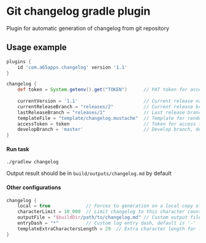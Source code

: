 # Git changelog gradle plugin
Plugin for automatic generation of changelog from git repository

## Usage example

```groovy
plugins {
    id 'com.a65apps.changelog' version '1.1'
}

changelog {
    def token = System.getenv().get("TOKEN")      // PAT token for access to a Git repository if repository is private
    
    currentVersion = '1.1'                        // Current release name, default is 'Unreleased'
    currentReleaseBranch = "releases/2"           // Current release branch, required field
    lastReleaseBranch = "releases/1"              // Last release branch, required field
    templateFile = "template/changelog.mustache"  // Template for render changelog.md, required field
    accessToken = token                           // Token for access to a Git repository, default is empty
    developBranch = 'master'                      // Develop branch, default is 'develop'
}
```

#### Run task
```
./gradlew changelog
```

Output result should be in `build/outputs/changelog.md` by default

#### Other configurations

```groovy
changelog {
    local = true             // Forces to generation on a local copy of the repository
    characterLimit = 10_000  // Limit changelog to this character count
    outputFile = "$buildDir/path/to/changelog.md" // Custom output file path for generated changelog
    entryDash = "*"          // Custom log entry dash, default is '-'
    templateExtraCharactersLength = 29  // Extra character length for fine grained character limit configuration
}
```
